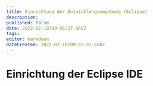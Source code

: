 ```yaml
---
title: Einrichtung der Entwicklungsumgebung (Eclipse)
description: 
published: false
date: 2022-02-18T09:56:27.965Z
tags: 
editor: markdown
dateCreated: 2022-02-18T09:55:31.658Z
---
```


# Einrichtung der Eclipse IDE
